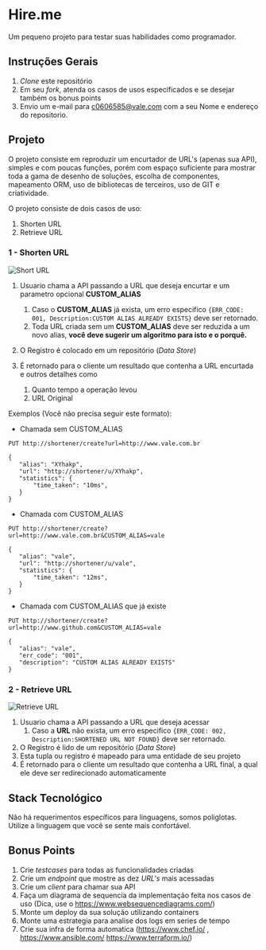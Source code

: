 # Hire.me
Um pequeno projeto para testar suas habilidades como programador.

## Instruções Gerais

1. *Clone* este repositório
2. Em seu *fork*, atenda os casos de usos especificados e se desejar também os bonus points
3. Envio um e-mail para c0606585@vale.com com a seu Nome e endereço do repositorio.

## Projeto

O projeto consiste em reproduzir um encurtador de URL's (apenas sua API), simples e com poucas funções, porém com espaço suficiente para mostrar toda a gama de desenho de soluções, escolha de componentes, mapeamento ORM, uso de bibliotecas de terceiros, uso de GIT e criatividade.

O projeto consiste de dois casos de uso: 

1. Shorten URL
2. Retrieve URL

### 1 - Shorten URL
![Short URL](http://i.imgur.com/MFB7VP4.jpg)

1. Usuario chama a API passando a URL que deseja encurtar e um parametro opcional **CUSTOM_ALIAS**
    1. Caso o **CUSTOM_ALIAS** já exista, um erro especifico ```{ERR_CODE: 001, Description:CUSTOM ALIAS ALREADY EXISTS}``` deve ser retornado.
    2. Toda URL criada sem um **CUSTOM_ALIAS** deve ser reduzida a um novo alias, **você deve sugerir um algoritmo para isto e o porquê.**
    
2. O Registro é colocado em um repositório (*Data Store*)
3. É retornado para o cliente um resultado que contenha a URL encurtada e outros detalhes como
    1. Quanto tempo a operação levou
    2. URL Original

Exemplos (Você não precisa seguir este formato):

* Chamada sem CUSTOM_ALIAS
```
PUT http://shortener/create?url=http://www.vale.com.br

{
   "alias": "XYhakp",
   "url": "http://shortener/u/XYhakp",
   "statistics": {
       "time_taken": "10ms",
   }
}
```

* Chamada com CUSTOM_ALIAS
```
PUT http://shortener/create?url=http://www.vale.com.br&CUSTOM_ALIAS=vale

{
   "alias": "vale",
   "url": "http://shortener/u/vale",
   "statistics": {
       "time_taken": "12ms",
   }
}
```

* Chamada com CUSTOM_ALIAS que já existe
```
PUT http://shortener/create?url=http://www.github.com&CUSTOM_ALIAS=vale

{
   "alias": "vale",
   "err_code": "001",
   "description": "CUSTOM ALIAS ALREADY EXISTS"
}
```

### 2 - Retrieve URL
![Retrieve URL](http://i.imgur.com/f9HESb7.jpg)

1. Usuario chama a API passando a URL que deseja acessar
    1. Caso a **URL** não exista, um erro especifico ```{ERR_CODE: 002, Description:SHORTENED URL NOT FOUND}``` deve ser retornado.
2. O Registro é lido de um repositório (*Data Store*)
3. Esta tupla ou registro é mapeado para uma entidade de seu projeto
3. É retornado para o cliente um resultado que contenha a URL final, a qual ele deve ser redirecionado automaticamente

## Stack Tecnológico

Não há requerimentos específicos para linguagens, somos poliglotas. Utilize a linguagem que você se sente mais confortável.

## Bonus Points

1. Crie *testcases* para todas as funcionalidades criadas
2. Crie um *endpoint* que mostre as dez *URL's* mais acessadas 
3. Crie um *client* para chamar sua API
4. Faça um diagrama de sequencia da implementação feita nos casos de uso (Dica, use o https://www.websequencediagrams.com/)
5. Monte um deploy da sua solução utilizando containers
6. Monte uma estrategia para analise dos logs em series de tempo
7. Crie sua infra de forma automatica (https://www.chef.io/ , https://www.ansible.com/ https://www.terraform.io/)
